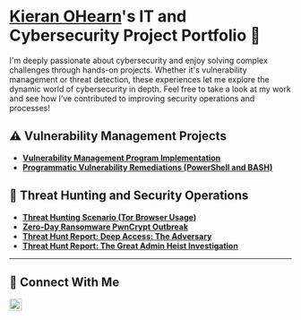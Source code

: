 # <a href="https://www.linkedin.com/in/kieran-o-8a4a37180/">Kieran OHearn</a>'s IT and Cybersecurity Project Portfolio 🔐

I'm deeply passionate about cybersecurity and enjoy solving complex challenges through hands-on projects. Whether it's vulnerability management or threat detection, these experiences let me explore the dynamic world of cybersecurity in depth. Feel free to take a look at my work and see how I’ve contributed to improving security operations and processes!

## ⚠️ Vulnerability Management Projects

- **[Vulnerability Management Program Implementation]()**
- **[Programmatic Vulnerability Remediations (PowerShell and BASH)]()**

## 🚨 Threat Hunting and Security Operations

- **[Threat Hunting Scenario (Tor Browser Usage)](https://github.com/kieran-3/InfoSec-Portfolio/tree/main/Threat-Hunt-Scenario-Tor)**
- **[Zero-Day Ransomware PwnCrypt Outbreak](https://github.com/kieran-3/InfoSec-Portfolio/tree/main/Zero-Day%20Ransomware%20PwnCrypt%20Outbreak)**
- **[Threat Hunt Report: Deep Access: The Adversary](https://github.com/kieran-3/InfoSec-Portfolio/tree/main/Threat%20Hunt%20Report%20Deep%20Access%3A%20The%20Adversary)**
- **[Threat Hunt Report: The Great Admin Heist Investigation](https://github.com/kieran-3/InfoSec-Portfolio/tree/main/Threat%20Hunt%20Report%3A%20The%20Great%20Admin%20Heist%20Investigation)**

<hr/>

## 🤳 Connect With Me

[<img align="left" alt="___________ | LinkedIn" width="22px" src="https://cdn.jsdelivr.net/npm/simple-icons@v3/icons/linkedin.svg" />][linkedin]

[linkedin]: https://www.linkedin.com/in/kieran-o-8a4a37180/

<!--
<img width="35" alt="image" src="https://github.com/user-attachments/assets/2f41c7cd-5ea8-4475-b451-a37161b6c3fb"> 
<img width="35" alt="image" src="https://github.com/user-attachments/assets/77649969-9910-4994-8b96-74a116cfb2a8">
-->
